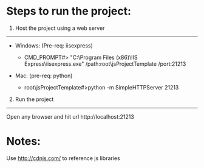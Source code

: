 Steps to run the project:
=========================

1. Host the project using a web server
--------------------------------------
* Windows: (Pre-req: iisexpress)
	* CMD_PROMPT#> "C:\Program Files (x86)\IIS Express\iisexpress.exe" /path:root\jsProjectTemplate /port:21213

* Mac: (pre-req: python)
	* root\jsProjectTemplate#>python -m SimpleHTTPServer 21213

2. Run the project
------------------
Open any browser and hit url http://localhost:21213


Notes:
=====
Use http://cdnjs.com/ to reference js libraries
